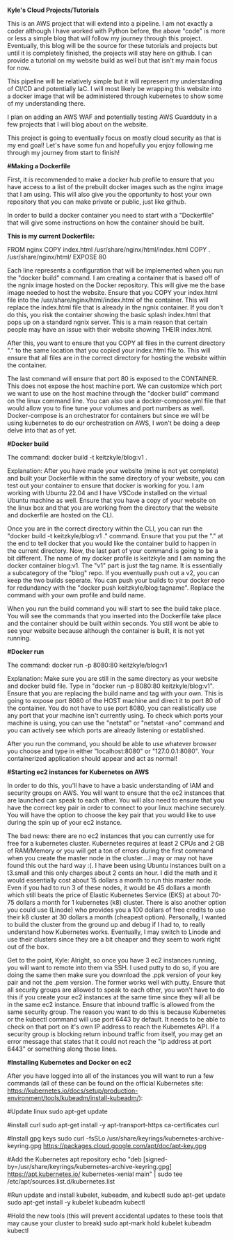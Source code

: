 **Kyle's Cloud Projects/Tutorials**

This is an AWS project that will extend into a pipeline.  I am not exactly a coder although I have worked with Python before, the above "code" is more or less a simple blog that will follow my journey through this project.  Eventually, this blog will be the source for these tutorials and projects but until it is completely finished, the projects will stay here on github. I can provide a tutorial on my website build as well but that isn't my main focus for now. 

This pipeline will be relatively simple but it will represent my understanding of CI/CD and potentially IaC.  I will most likely be wrapping this website into a docker image that will be administered through kubernetes to show some of my understanding there.

I plan on adding an AWS WAF and potentially testing AWS Guardduty in a few projects that I will blog about on the website.

This project is going to eventually focus on mostly cloud security as that is my end goal! Let's have some fun and hopefully you enjoy following me through my journey from start to finish!

**#Making a Dockerfile**

First, it is recommended to make a docker hub profile to ensure that you have access to a list of the prebuilt docker images such as the nginx image that I am using.  This will also give you the opportunity to host your own repository that you can make private or public, just like github.

In order to build a docker container you need to start with a "Dockerfile" that will give some instructions on how the container should be built.

**This is my current Dockerfile:**

FROM nginx 
COPY index.html /usr/share/nginx/html/index.html
COPY . /usr/share/nginx/html/
EXPOSE 80

Each line represents a configuration that will be implemented when you run the "docker build" command.  I am creating a container that is based off of the ngnix image hosted on the Docker repository.  This will give me the base image needed to host the website.  Ensure that you COPY your index.html file into the /usr/share/nginx/html/index.html of the container.  This will replace the index.html file that is already in the ngnix container.  If you don't do this, you risk the container showing the basic splash index.html that pops up on a standard ngnix server.  This is a main reason that certain people may have an issue with their website showing THEIR index.html.

After this, you want to ensure that you COPY all files in the current directory "." to the same location that you copied your index.html file to.  This will ensure that all files are in the correct directory for hosting the website within the container.

The last command will ensure that port 80 is exposed to the CONTAINER.  This does not expose the host machine port.  We can customize which port we want to use on the host machine through the "docker build" command on the linux command line.  You can also use a docker-compose.yml file that would allow you to fine tune your volumes and port numbers as well.  Docker-compose is an orchestrator for containers but since we will be using kubernetes to do our orchestration on AWS, I won't be doing a deep delve into that as of yet.

**#Docker build**
 
The command: docker build -t keitzkyle/blog:v1 .

Explanation: After you have made your website (mine is not yet complete) and built your Dockerfile within the same directory of your website, you can test out your container to ensure that docker is working for you. I am working with Ubuntu 22.04 and I have VSCode installed on the virtual Ubuntu machine as well.  Ensure that you have a copy of your website on the linux box and that you are working from the directory that the website and dockerfile are hosted on the CLI.

Once you are in the correct directory within the CLI, you can run the "docker build -t keitzkyle/blog:v1 ." command.  Ensure that you put the "." at the end to tell docker that you would like the container build to happen in the current directory.  Now, the last part of your command is going to be a bit different.  The name of my docker profile is keitzkyle and I am naming the docker container blog:v1.  The "v1" part is just the tag name.  It is essentially a subcategory of the "blog" repo.  If you eventually push out a v2, you can keep the two builds seperate.  You can push your builds to your docker repo for redundancy with the "docker push keitzkyle/blog:tagname".  Replace the command with your own profile and build name.

When you run the build command you will start to see the build take place.  You will see the commands that you inserted into the Dockerfile take place and the container should be built within seconds.  You still wont be able to see your website because although the container is built, it is not yet running.

**#Docker run**

The command: docker run -p 8080:80 keitzkyle/blog:v1

Explanation: Make sure you are still in the same directory as your website and docker build file.  Type in "docker run -p 8080:80 keitzkyle/blog:v1".  Ensure that you are replacing the build name and tag with your own.  This is going to expose port 8080 of the HOST machine and direct it to port 80 of the container.  You do not have to use port 8080, you can realistically use any port that your machine isn't currently using.  To check which ports your machine is using, you can use the "netstat" or "netstat -ano" command and you can actively see which ports are already listening or established.

After you run the command, you should be able to use whatever browser you choose and type in either "localhost:8080" or "127.0.0.1:8080".  Your containerized application should appear and act as normal!


**#Starting ec2 instances for Kubernetes on AWS**

In order to do this, you'll have to have a basic understanding of IAM and security groups on AWS.  You will want to ensure that the ec2 instances that are launched can speak to each other.  You will also need to ensure that you have the correct key pair in order to connect to your linux machine securely.  You will have the option to choose the key pair that you would like to use during the spin up of your ec2 instance.  

The bad news: there are no ec2 instances that you can currently use for free for a kubernetes cluster.  Kubernetes requires at least 2 CPUs and 2 GB of RAM/Memory or you will get a ton of errors during the first command when you create the master node in the cluster....I may or may not have found this out the hard way :(.  I have been using Ubuntu instances built on a t3.small and this only charges about 2 cents an hour.  I did the math and it would essentially cost about 15 dollars a month to run this master node.  Even if you had to run 3 of these nodes, it would be 45 dollars a month which still beats the price of Elastic Kubernetes Service (EKS) at about 70-75 dollars a month for 1 kubernetes (k8) cluster.  There is also another option you could use (Linode) who provides you a 100 dollars of free credits to use their k8 cluster at 30 dollars a month (cheapest option).  Personally, I wanted to build the cluster from the ground up and debug if I had to, to really understand how Kubernetes works.  Eventually, I may switch to Linode and use their clusters since they are a bit cheaper and they seem to work right out of the box.

Get to the point, Kyle: Alright, so once you have 3 ec2 instances running, you will want to remote into them via SSH.  I used putty to do so, if you are doing the same then make sure you download the .ppk version of your key pair and not the .pem version.  The former works well with putty. Ensure that all security groups are allowed to speak to each other, you won't have to do this if you create your ec2 instances at the same time since they will all be in the same ec2 instance.  Ensure that inbound traffic is allowed from the same security group.  The reason you want to do this is because Kubernetes or the kubectl command will use port 6443 by default.  It needs to be able to check on that port on it's own IP address to reach the Kubernetes API.  If a security group is blocking return inbound traffic from itself, you may get an error message that states that it could not reach the "ip address at port 6443" or something along those lines.

**#Installing Kubernetes and Docker on ec2**

After you have logged into all of the instances you will want to run a few commands (all of these can be found on the official Kubernetes site: https://kubernetes.io/docs/setup/production-environment/tools/kubeadm/install-kubeadm/):

#Update linux
sudo apt-get update

#install curl
sudo apt-get install -y apt-transport-https ca-certificates curl

#Install gpg keys
sudo curl -fsSLo /usr/share/keyrings/kubernetes-archive-keyring.gpg https://packages.cloud.google.com/apt/doc/apt-key.gpg

#Add the Kubernetes apt repository
echo "deb [signed-by=/usr/share/keyrings/kubernetes-archive-keyring.gpg] https://apt.kubernetes.io/ kubernetes-xenial main" | sudo tee /etc/apt/sources.list.d/kubernetes.list

#Run update and install kubelet, kubeadm, and kubectl
sudo apt-get update
sudo apt-get install -y kubelet kubeadm kubectl

#Hold the new tools (this will prevent accidental updates to these tools that may cause your cluster to break)
sudo apt-mark hold kubelet kubeadm kubectl
